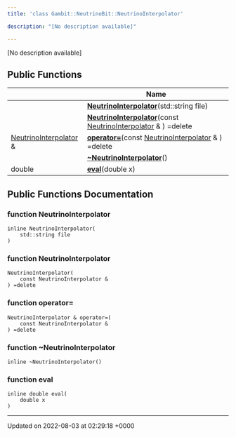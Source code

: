 ```yaml
---
title: 'class Gambit::NeutrinoBit::NeutrinoInterpolator'

description: "[No description available]"

---
```









[No description available]

## Public Functions

|                | Name           |
| -------------- | -------------- |
| | **[NeutrinoInterpolator](/documentation/code/darkbit_development/classes/classgambit_1_1neutrinobit_1_1neutrinointerpolator/#function-neutrinointerpolator)**(std::string file) |
| | **[NeutrinoInterpolator](/documentation/code/darkbit_development/classes/classgambit_1_1neutrinobit_1_1neutrinointerpolator/#function-neutrinointerpolator)**(const [NeutrinoInterpolator](/documentation/code/darkbit_development/classes/classgambit_1_1neutrinobit_1_1neutrinointerpolator/) & ) =delete |
| [NeutrinoInterpolator](/documentation/code/darkbit_development/classes/classgambit_1_1neutrinobit_1_1neutrinointerpolator/) & | **[operator=](/documentation/code/darkbit_development/classes/classgambit_1_1neutrinobit_1_1neutrinointerpolator/#function-operator=)**(const [NeutrinoInterpolator](/documentation/code/darkbit_development/classes/classgambit_1_1neutrinobit_1_1neutrinointerpolator/) & ) =delete |
| | **[~NeutrinoInterpolator](/documentation/code/darkbit_development/classes/classgambit_1_1neutrinobit_1_1neutrinointerpolator/#function-~neutrinointerpolator)**() |
| double | **[eval](/documentation/code/darkbit_development/classes/classgambit_1_1neutrinobit_1_1neutrinointerpolator/#function-eval)**(double x) |

## Public Functions Documentation

### function NeutrinoInterpolator

```
inline NeutrinoInterpolator(
    std::string file
)
```


### function NeutrinoInterpolator

```
NeutrinoInterpolator(
    const NeutrinoInterpolator & 
) =delete
```


### function operator=

```
NeutrinoInterpolator & operator=(
    const NeutrinoInterpolator & 
) =delete
```


### function ~NeutrinoInterpolator

```
inline ~NeutrinoInterpolator()
```


### function eval

```
inline double eval(
    double x
)
```


-------------------------------

Updated on 2022-08-03 at 02:29:18 +0000
